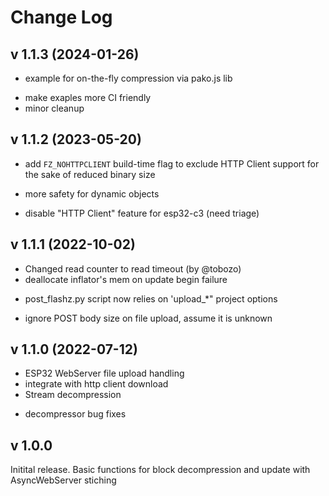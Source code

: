 # Change Log

## v 1.1.3 (2024-01-26)
 + example for on-the-fly compression via pako.js lib
 * make exaples more CI friendly
 * minor cleanup

## v 1.1.2 (2023-05-20)
 + add `FZ_NOHTTPCLIENT` build-time flag to exclude HTTP Client support for the sake of reduced binary size
 * more safety for dynamic objects
 - disable "HTTP Client" feature for esp32-c3 (need triage)

## v 1.1.1 (2022-10-02)
 * Changed read counter to read timeout (by @tobozo)
 * deallocate inflator's mem on update begin failure
 + post_flashz.py script now relies on 'upload_*" project options
 * ignore POST body size on file upload, assume it is unknown


## v 1.1.0 (2022-07-12)
 + ESP32 WebServer file upload handling
 + integrate with http client download
 + Stream decompression
 * decompressor bug fixes

## v 1.0.0
 Initital release.
 Basic functions for block decompression and update with AsyncWebServer stiching